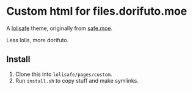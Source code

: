 # Custom html for files.dorifuto.moe  
A [lolisafe](https://github.com/kanadeko/loli-safe) theme, originally from [safe.moe](https://safe.moe/).

Less lolis, more dorifuto. 

## Install  
1. Clone this into `lolisafe/pages/custom`.
2. Run `install.sh` to copy stuff and make symlinks.

